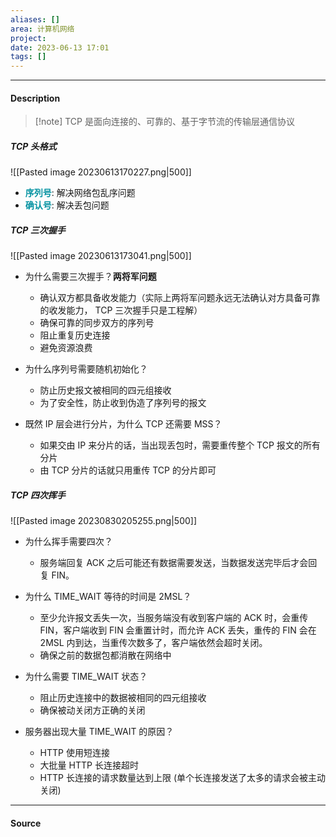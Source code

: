 ```yaml
---
aliases: []
area: 计算机网络
project: 
date: 2023-06-13 17:01
tags: []
---
```

---
#### Description
> [!note] TCP 是面向连接的、可靠的、基于字节流的传输层通信协议
##### TCP 头格式
![[Pasted image 20230613170227.png|500]]
- **<font color="#0593A2">序列号</font>**: 解决网络包乱序问题
- **<font color="#0593A2">确认号</font>**: 解决丢包问题

##### TCP 三次握手
![[Pasted image 20230613173041.png|500]]

- 为什么需要三次握手？**两将军问题**
    - 确认双方都具备收发能力（实际上两将军问题永远无法确认对方具备可靠的收发能力， TCP 三次握手只是工程解）
    - 确保可靠的同步双方的序列号
    - 阻止重复历史连接
    - 避免资源浪费

- 为什么序列号需要随机初始化？
    - 防止历史报文被相同的四元组接收
    - 为了安全性，防止收到伪造了序列号的报文

- 既然 IP 层会进行分片，为什么 TCP 还需要 MSS？
    - 如果交由 IP 来分片的话，当出现丢包时，需要重传整个 TCP 报文的所有分片
    - 由 TCP 分片的话就只用重传 TCP 的分片即可

##### TCP 四次挥手
![[Pasted image 20230830205255.png|500]]

- 为什么挥手需要四次？
    - 服务端回复 ACK 之后可能还有数据需要发送，当数据发送完毕后才会回复 FIN。

- 为什么 TIME_WAIT 等待的时间是 2MSL？
    - 至少允许报文丢失一次，当服务端没有收到客户端的 ACK 时，会重传 FIN，客户端收到 FIN 会重置计时，而允许 ACK 丢失，重传的 FIN 会在 2MSL 内到达，当重传次数多了，客户端依然会超时关闭。
    - 确保之前的数据包都消散在网络中

- 为什么需要 TIME_WAIT 状态？
    - 阻止历史连接中的数据被相同的四元组接收
    - 确保被动关闭方正确的关闭

- 服务器出现大量 TIME_WAIT 的原因？
    - HTTP 使用短连接
    - 大批量 HTTP 长连接超时
    - HTTP 长连接的请求数量达到上限 (单个长连接发送了太多的请求会被主动关闭)



---
#### Source
